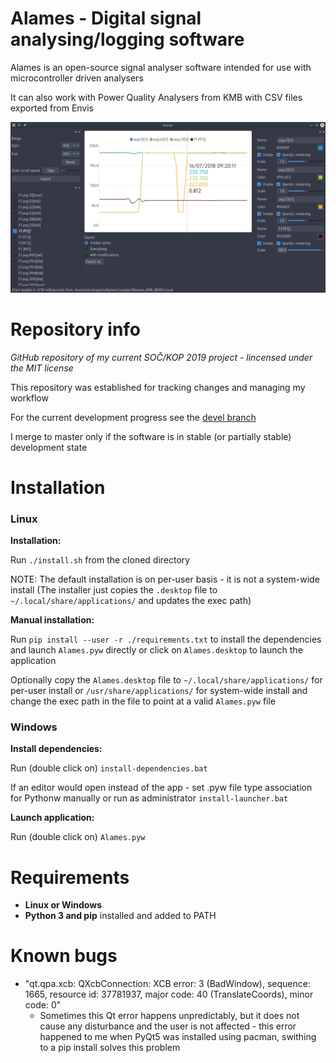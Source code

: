 # Alames - Digital signal analysing/logging software
Alames is an open-source signal analyser software intended for use with microcontroller driven analysers

It can also work with Power Quality Analysers from KMB with CSV files exported from Envis

![Screenshot](/screenshots/sample.png?raw=true "Sample screenshot")

# Repository info
*GitHub repository of my current SOČ/KOP 2019 project - lincensed under the MIT license*

This repository was established for tracking changes and managing my workflow

For the current development progress see the [devel branch](https://github.com/KLZ-0/Alames/tree/devel)

I merge to master only if the software is in stable (or partially stable) development state

# Installation
### Linux

**Installation:**

Run `./install.sh` from the cloned directory

NOTE: The default installation is on per-user basis - it is not a system-wide install (The installer just copies the `.desktop` file to `~/.local/share/applications/` and updates the exec path)

**Manual installation:**

Run `pip install --user -r ./requirements.txt` to install the dependencies and launch `Alames.pyw` directly or click on `Alames.desktop` to launch the application

Optionally copy the `Alames.desktop` file to `~/.local/share/applications/` for per-user install or `/usr/share/applications/` for system-wide install and change the exec path in the file to point at a valid `Alames.pyw` file

### Windows
**Install dependencies:**

Run (double click on) `install-dependencies.bat`

If an editor would open instead of the app - set .pyw file type association for Pythonw manually or run as administrator `install-launcher.bat`

**Launch application:**

Run (double click on) `Alames.pyw`

# Requirements
 - **Linux or Windows**
 - **Python 3 and pip** installed and added to PATH

# Known bugs

 - "qt.qpa.xcb: QXcbConnection: XCB error: 3 (BadWindow), sequence: 1665, resource id: 37781937, major code: 40 (TranslateCoords), minor code: 0"
    - Sometimes this Qt error happens unpredictably, but it does not cause any disturbance and the user is not affected - this error happened to me when PyQt5 was installed using pacman, swithing to a pip install solves this problem
